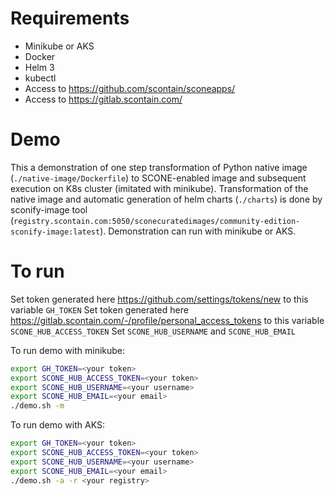 # Requirements

- Minikube or AKS
- Docker
- Helm 3
- kubectl
- Access to https://github.com/scontain/sconeapps/
- Access to https://gitlab.scontain.com/

# Demo

This a demonstration of one step transformation of Python native image (`./native-image/Dockerfile`) to SCONE-enabled image and subsequent execution on K8s cluster (imitated with minikube).
Transformation of the native image and automatic generation of helm charts (`./charts`) is done by sconify-image tool (`registry.scontain.com:5050/sconecuratedimages/community-edition-sconify-image:latest`).
Demonstration can run with minikube or AKS.
# To run
Set token generated here https://github.com/settings/tokens/new  to this variable `GH_TOKEN` 
Set token generated here https://gitlab.scontain.com/-/profile/personal_access_tokens to this variable `SCONE_HUB_ACCESS_TOKEN` 
Set `SCONE_HUB_USERNAME` and `SCONE_HUB_EMAIL`

To run demo with minikube:
```bash
export GH_TOKEN=<your token>
export SCONE_HUB_ACCESS_TOKEN=<your token>
export SCONE_HUB_USERNAME=<your username>
export SCONE_HUB_EMAIL=<your email>
./demo.sh -m
```

To run demo with AKS:
```bash
export GH_TOKEN=<your token>
export SCONE_HUB_ACCESS_TOKEN=<your token>
export SCONE_HUB_USERNAME=<your username>
export SCONE_HUB_EMAIL=<your email>
./demo.sh -a -r <your registry>
```



